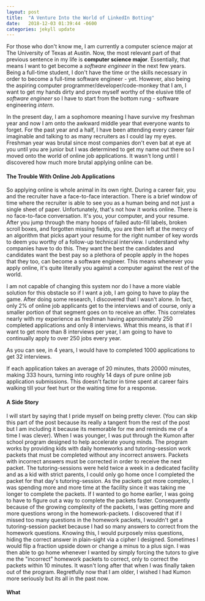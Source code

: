 ```yaml
---
layout: post
title:  "A Venture Into the World of LinkedIn Botting"
date:   2018-12-03 01:39:44 -0600
categories: jekyll update
---
```

For those who don't know me, I am currently a computer science major at The University of Texas at Austin. Now, the most relevant part of that previous sentence in my life is **computer science major**. Essentially, that means I want to get become a *software engineer* in the next few years. Being a full-time student, I don't have the time or the skills necessary in order to become a full-time software engineer - yet. However, also being the aspiring computer programmer/developer/code-monkey that I am, I want to get my hands dirty and prove myself worthy of the elusive title of *software engineer* so I have to start from the bottom rung - software engineering *intern*. 

In the present day, I am a sophomore meaning I have survive my freshman year and now I am onto the awkward middle year that everyone wants to forget. For the past year and a half, I have been attending every career fair imaginable and talking to as many recruiters as I could lay my eyes. Freshman year was brutal since most companies don't even bat at eye at you until you are junior but I was determined to get my name out there so I moved onto the world of online job applications. It wasn't long until I discovered how much more brutal applying online can be. 

#### The Trouble With Online Job Applications
So applying online is whole animal in its own right. During a career fair, you and the recruiter have a face-to-face interaction. There is a brief window of time where the recruiter is able to see you as a human being and not just a single sheet of paper. Unfortunately, that's not how it works online. There is no face-to-face conversation. It's you, your computer, and your resume. After you jump through the many hoops of failed auto-fill labels, broken scroll boxes, and forgotten missing fields, you are then left at the mercy of an algorithm that picks apart your resume for the right number of key words to deem you worthy of a follow-up technical interview. I understand why companies have to do this. They want the best the candidates and candidates want the best pay so a plethora of people apply in the hopes that they too, can become a software engineer. This means whenever you apply online, it's quite literally you against a computer against the rest of the world.

I am not capable of changing this system nor do I have a more viable solution for this obstacle so if I want a job, I am going to have to play the game. After doing some research, I discovered that I wasn't alone. In fact, only 2% of online job applicants get to the interviews and of course, only a smaller portion of that segment goes on to receive an offer. This correlates nearly with my experience as freshman having approximately 250 completed applications and only 8 interviews. What this means, is that if I want to get more than 8 interviews per year, I am going to have to continually apply to over 250 jobs every year.

As you can see, in 4 years, I would have to completed 1000 applications to get 32 interviews.

If each application takes an average of 20 minutes, thats 20000 minutes, making 333 hours, turning into roughly 14 days of pure online job application submissions. This doesn't factor in time spent at career fairs walking till your feet hurt or the waiting time for a response.

#### A Side Story
I will start by saying that I pride myself on being pretty clever. (You can skip this part of the post because its really a tangent from the rest of the post but I am including it because its memorable for me and reminds me of a time I was clever). When I was younger, I was put through the Kumon after school program designed to help accelerate young minds. The program works by providing kids with daily homeworks and tutoring-session work packets that must be completed without any incorrect answers. Packets with incorrect answers must be corrected in order to receive the next packet. The tutoring-sessions were held twice a week in a dedicated facility and as a kid with strict parents, I could only go home once I completed the packet for that day's tutoring-session. As the packets got more complex, I was spending more and more time at the facility since it was taking me longer to complete the packets. If I wanted to go home earlier, I was going to have to figure out a way to complete the packets faster. Consequently because of the growing complexity of the packets, I was getting more and more questions wrong in the homework-packets. I discovered that if I missed too many questions in the homework packets, I wouldn't get a tutoring-session packet because I had so many answers to correct from the homework questions. Knowing this, I would purposely miss questions, hiding the correct answer in plain-sight via a cipher I designed. Sometimes I would flip a fraction upside down or change a minus to a plus sign. I was then able to go home whenever I wanted by simply forcing the tutors to give me the "incorrect" homework packets to correct, only to correct the packets within 10 minutes. It wasn't long after that when I was finally taken out of the program. Regretfully now that I am older, I wished I had Kumon more seriously but its all in the past now.


#### What 